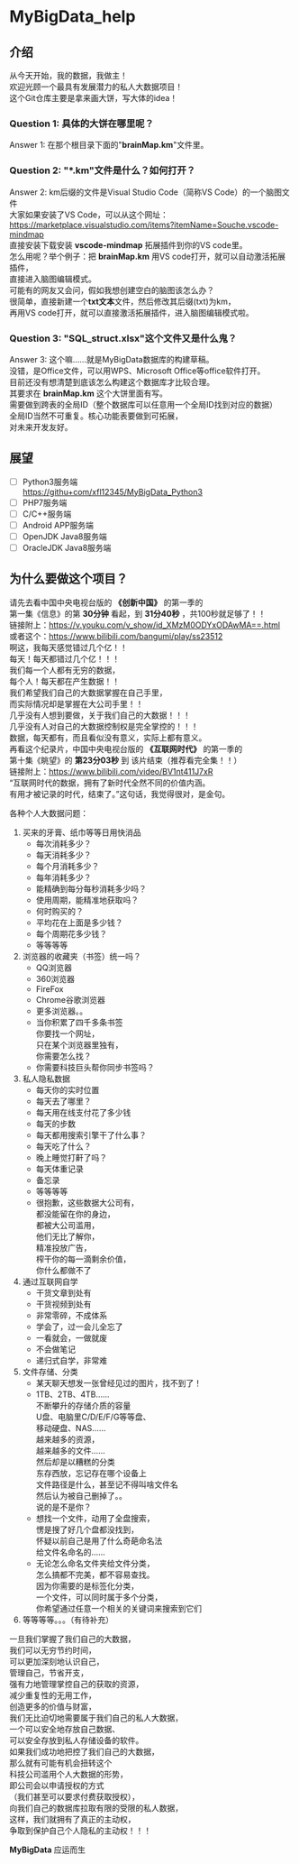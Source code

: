 # MyBigData_help

## 介绍  

从今天开始，我的数据，我做主！  
欢迎光顾一个最具有发展潜力的私人大数据项目！  
这个Git仓库主要是拿来画大饼，写大体的idea！  

### Question 1: 具体的大饼在哪里呢？  

Answer 1: 在那个根目录下面的"**brainMap.km**"文件里。  

### Question 2: "*.km"文件是什么？如何打开？  

Answer 2: km后缀的文件是Visual Studio Code（简称VS Code）的一个脑图文件  
大家如果安装了VS Code，可以从这个网址： <https://marketplace.visualstudio.com/items?itemName=Souche.vscode-mindmap>  
直接安装下载安装 **vscode-mindmap**  拓展插件到你的VS code里。  
怎么用呢？举个例子：把 **brainMap.km** 用VS code打开，就可以自动激活拓展插件，  
直接进入脑图编辑模式。  
可能有的网友又会问，假如我想创建空白的脑图该怎么办？  
很简单，直接新建一个**txt文本**文件，然后修改其后缀(txt)为km，  
再用VS code打开，就可以直接激活拓展插件，进入脑图编辑模式啦。  

### Question 3: "SQL_struct.xlsx"这个文件又是什么鬼？  

Answer 3: 这个嘛……就是MyBigData数据库的构建草稿。  
没错，是Office文件，可以用WPS、Microsoft Office等office软件打开。  
目前还没有想清楚到底该怎么构建这个数据库才比较合理。  
其要求在 **brainMap.km** 这个大饼里面有写。  
需要做到跨表的全局ID（整个数据库可以任意用一个全局ID找到对应的数据）  
全局ID当然不可重复。核心功能表要做到可拓展，  
对未来开发友好。  

## 展望  

+ [ ] Python3服务端  
  <https://githu+com/xfl12345/MyBigData_Python3>
+ [ ] PHP7服务端
+ [ ] C/C++服务端
+ [ ] Android APP服务端
+ [ ] OpenJDK Java8服务端
+ [ ] OracleJDK Java8服务端

## 为什么要做这个项目？  

请先去看中国中央电视台版的 **《创新中国》** 的第一季的  
第一集《信息》的第 **30分钟** 看起，到 **31分40秒** ，共100秒就足够了！！  
链接附上：<https://v.youku.com/v_show/id_XMzM0ODYxODAwMA==.html>  
或者这个：<https://www.bilibili.com/bangumi/play/ss23512>  
啊这，我每天感觉错过几个亿！！  
每天！每天都错过几个亿！！！  
我们每一个人都有无穷的数据，  
每个人！每天都在产生数据！！  
我们希望我们自己的大数据掌握在自己手里，  
而实际情况却是掌握在大公司手里！！  
几乎没有人想到要做，关于我们自己的大数据！！！  
几乎没有人对自己的大数据控制权是完全掌控的！！！  
数据，每天都有，而且看似没有意义，实际上都有意义。  
再看这个纪录片，中国中央电视台版的 **《互联网时代》** 的第一季的  
第十集《眺望》的 **第23分03秒** 到 该片结束（推荐看完全集！！）  
链接附上：<https://www.bilibili.com/video/BV1nt411J7xR>  
“互联网时代的数据，拥有了新时代全然不同的价值内涵。  
有用才被记录的时代，结束了。”这句话，我觉得很对，是金句。  

各种个人大数据问题：  

1. 买来的牙膏、纸巾等等日用快消品  
    + 每次消耗多少？  
    + 每天消耗多少？  
    + 每个月消耗多少？  
    + 每年消耗多少？  
    + 能精确到每分每秒消耗多少吗？  
    + 使用周期，能精准地获取吗？  
    + 何时购买的？  
    + 平均花在上面是多少钱？  
    + 每个周期花多少钱？  
    + 等等等等
2. 浏览器的收藏夹（书签）统一吗？  
    + QQ浏览器  
    + 360浏览器  
    + FireFox  
    + Chrome谷歌浏览器  
    + 更多浏览器。。  
    + 当你积累了四千多条书签  
        你要找一个网址，  
        只在某个浏览器里独有，  
        你需要怎么找？  
    + 你需要科技巨头帮你同步书签吗？  
3. 私人隐私数据  
    + 每天你的实时位置  
    + 每天去了哪里？  
    + 每天用在线支付花了多少钱  
    + 每天的步数  
    + 每天都用搜索引擎干了什么事？  
    + 每天吃了什么？  
    + 晚上睡觉打鼾了吗？  
    + 每天体重记录  
    + 备忘录  
    + 等等等等  
    + 很抱歉，这些数据大公司有，  
        都没能留在你的身边，  
        都被大公司滥用，  
        他们无比了解你，  
        精准投放广告，  
        榨干你的每一滴剩余价值，  
        你什么都做不了  
4. 通过互联网自学  
    + 干货文章到处有  
    + 干货视频到处有  
    + 非常零碎，不成体系  
    + 学会了，过一会儿全忘了  
    + 一看就会，一做就废  
    + 不会做笔记  
    + 递归式自学，非常难  
5. 文件存储、分类  
    + 某天聊天想发一张曾经见过的图片，找不到了！  
    + 1TB、2TB、4TB……  
        不断攀升的存储介质的容量  
        U盘、电脑里C/D/E/F/G等等盘、  
        移动硬盘、NAS……  
        越来越多的资源，  
        越来越多的文件……  
        然后却是以糟糕的分类  
        东存西放，忘记存在哪个设备上  
        文件路径是什么，甚至记不得叫啥文件名  
        然后认为被自己删掉了。。  
        说的是不是你？  
    + 想找一个文件，动用了全盘搜索，  
        愣是搜了好几个盘都没找到，  
        怀疑以前自己是用了什么奇葩命名法  
        给文件名命名的……  
    + 无论怎么命名文件夹给文件分类，  
        怎么搞都不完美，都不容易查找。  
        因为你需要的是标签化分类，  
        一个文件，可以同时属于多个分类，  
        你希望通过任意一个相关的关键词来搜索到它们  
6. 等等等等。。。（有待补充）  

一旦我们掌握了我们自己的大数据，  
我们可以无穷节约时间，  
可以更加深刻地认识自己，  
管理自己，节省开支，  
强有力地管理掌控自己的获取的资源，  
减少重复性的无用工作，  
创造更多的价值与财富，  
我们无比迫切地需要属于我们自己的私人大数据，  
一个可以安全地存放自己数据、  
可以安全存放到私人存储设备的软件。  
如果我们成功地把控了我们自己的大数据，  
那么就有可能有机会扭转这个  
科技公司滥用个人大数据的形势，  
即公司会以申请授权的方式  
（我们甚至可以要求付费获取授权），  
向我们自己的数据库拉取有限的受限的私人数据，  
这样，我们就拥有了真正的主动权，  
争取到保护自己个人隐私的主动权！！！  

**MyBigData** 应运而生
